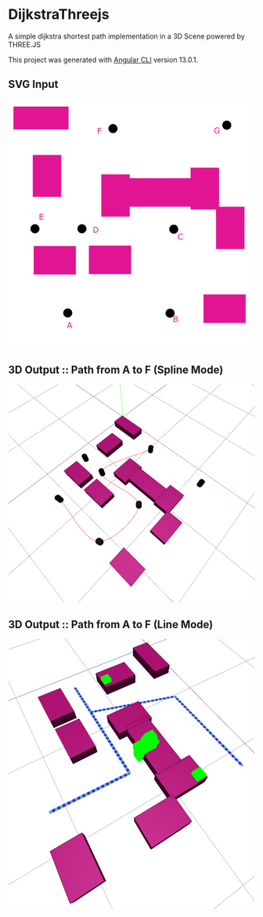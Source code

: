 # DijkstraThreejs

A simple dijkstra shortest path implementation in a 3D Scene powered by THREE.JS 

This project was generated with [Angular CLI](https://github.com/angular/angular-cli) version 13.0.1.

## SVG Input
![SVG](https://github.com/cedricmillet/Dijkstra-threejs/blob/master/svg.png)

## 3D Output :: Path from A to F (Spline Mode)
![OVERVIEW](https://github.com/cedricmillet/Dijkstra-threejs/blob/master/thumbnail.png)

## 3D Output :: Path from A to F (Line Mode)
![OVERVIEW](https://github.com/cedricmillet/Dijkstra-threejs/blob/master/line.png)
